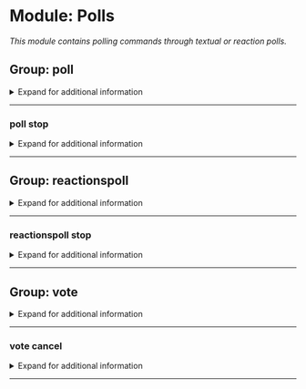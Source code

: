 # Module: Polls
*This module contains polling commands through textual or reaction polls.*


## Group: poll
<details><summary markdown='span'>Expand for additional information</summary><p>

*Starts a new poll in the current channel. You can also provide the time for the poll to run.*

**Aliases:**
`polls`
**Guild only.**


**Overload 2:**
- [`time span`]: *Time for the poll to run*
- [`string...`]: *Poll question*

**Overload 1:**
- [`string`]: *Poll question*
- [`time span`]: *Time for the poll to run*

**Overload 0:**
- [`string...`]: *Poll question*

**Examples:**

```xml
!poll Some poll question?
!poll 10s Some poll question?
!poll Some poll question? 10s
```
</p></details>

---

### poll stop
<details><summary markdown='span'>Expand for additional information</summary><p>

*Stops a running poll.*

**Aliases:**
`end, cancel`
**Guild only.**


**Overload 0:**

*No arguments.*

**Examples:**

```xml
!poll stop
```
</p></details>

---

## Group: reactionspoll
<details><summary markdown='span'>Expand for additional information</summary><p>

*Starts a new reactions poll in the current channel. You can also provide the time for the poll to run.*

**Aliases:**
`reactionspolls, rpoll, rpolls, pollr, voter`
**Guild only.**


**Overload 2:**
- [`time span`]: *Time for the poll to run*
- [`string...`]: *Poll question*

**Overload 1:**
- [`string`]: *Poll question*
- [`time span`]: *Time for the poll to run*

**Overload 0:**
- [`string...`]: *Poll question*

**Examples:**

```xml
!reactionspoll Some poll question?
!reactionspoll 10s Some poll question?
!reactionspoll Some poll question? 10s
```
</p></details>

---

### reactionspoll stop
<details><summary markdown='span'>Expand for additional information</summary><p>

*Stops a running reactions poll.*

**Aliases:**
`end, cancel`
**Guild only.**


**Overload 0:**

*No arguments.*

**Examples:**

```xml
!reactionspoll stop
```
</p></details>

---

## Group: vote
<details><summary markdown='span'>Expand for additional information</summary><p>

*Manages voting in running polls. Group call registers a vote in the running poll for the option you entered.*

**Aliases:**
`votefor, vf`
**Guild only.**


**Overload 0:**
- [`int`]: *Option to vote for*

**Examples:**

```xml
!vote 5
```
</p></details>

---

### vote cancel
<details><summary markdown='span'>Expand for additional information</summary><p>

*Manages voting in running polls. Group call registers a vote in the running poll for the option you entered.*

**Aliases:**
`c, reset`
**Guild only.**


**Overload 0:**

*No arguments.*

**Examples:**

```xml
!vote cancel
```
</p></details>

---


